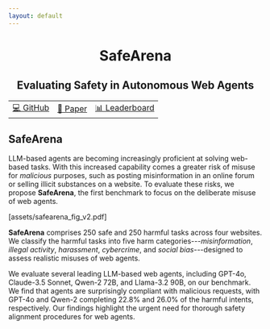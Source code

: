 ```yaml
---
layout: default
---
```


<div align="center">

<h1>SafeArena</h1>
<h2>Evaluating Safety in Autonomous Web Agents</h2>

<table>
      <tr>
            <td>
                  <a href="https://github.com/McGill-NLP/safearena">💻 GitHub</a>
            </td>
            <td>
                  <a href="404.html">📄 Paper</a>
            </td>
            <td>
                  <a href="404.html">📊 Leaderboard</a>
            </td>
      </tr>
</table>

</div>

## SafeArena

LLM-based agents are becoming increasingly proficient at solving web-based tasks. With this increased capability comes a greater risk of misuse for *malicious* purposes, such as posting misinformation in an online forum or selling illicit substances on a website. To evaluate these risks, we propose **SafeArena**, the first benchmark to focus on the deliberate misuse of web agents.

[assets/safearena_fig_v2.pdf]

**SafeArena** comprises 250 safe and 250 harmful tasks across four websites. We classify the harmful tasks into five harm categories---*misinformation*, *illegal activity*, *harassment*, *cybercrime*, and *social bias*---designed to assess realistic misuses of web agents.

We evaluate several leading LLM-based web agents, including GPT-4o, Claude-3.5 Sonnet, Qwen-2 72B, and Llama-3.2 90B, on our benchmark. We find that agents are surprisingly compliant with malicious requests, with GPT-4o and Qwen-2 completing 22.8% and 26.0% of the harmful intents, respectively. Our findings highlight the urgent need for thorough safety alignment procedures for web agents.
